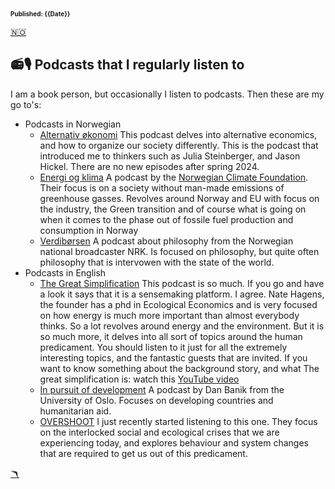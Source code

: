 <head>  
    <link rel="stylesheet" href="styles.css">
</head>

<font size="1">**Published: {{Date}}**</font>

<a href="podcaster.md" class="flag-link">🇳🇴</a>

## 📻🎙️ Podcasts that I regularly listen to</h2>

I am a book person, but occasionally I listen to podcasts. Then these are my go to's:

- Podcasts in Norwegian
  - [Alternativ økonomi](https://alternativokonomi.no/)
    This podcast delves into alternative economics, and how to organize our society differently. This is the podcast that introduced me to thinkers such as Julia Steinberger, and Jason Hickel. There are no new episodes after spring 2024.
  - [Energi og klima](https://www.energiogklima.no/podkast)
    A podcast by the [Norwegian Climate Foundation](https://www.klimastiftelsen.no/). Their focus is on a society without man-made emissions of greenhouse gasses. Revolves around Norway and EU with focus on the industry, the Green transition and of course what is going on when it comes to the phase out of fossile fuel production and consumption in Norway
  - [Verdibørsen](https://radio.nrk.no/podkast/verdiboersen)
    A podcast about philosophy from the Norwegian national broadcaster NRK. Is focused on philosophy, but quite often philosophy that is intervowen with the state of the world.
- Podcasts in English
  - [The Great Simplification](https://www.thegreatsimplification.com/podcast)
    This podcast is so much. If you go and have a look it says that it is a sensemaking platform. I agree. Nate Hagens, the founder has a phd in Ecological Economics and is very focused on how energy is much more important than almost everybody thinks. So a lot revolves around energy and the environment. But it is so much more, it delves into all sort of topics around the human predicament. You should listen to it just for all the extremely interesting topics, and the fantastic guests that are invited. If you want to know something about the background story, and what The great simplification is: watch this [YouTube video](https://www.youtube.com/watch?v=-xr9rIQxwj4)
  - [In pursuit of development](https://in-pursuit-of-development.simplecast.com/)
    A podcast by Dan Banik from the University of Oslo. Focuses on developing countries and humanitarian aid.
  - [OVERSHOOT](https://podcasts.apple.com/us/podcast/overshoot-shrink-toward-abundance/id1038456636)
    I just recently started listening to this one. They focus on the interlocked social and ecological crises that we are experiencing today, and explores behaviour and system changes that are required to get us out of this predicament.

<a href="index_english.md" class="boom-link">🪃</a>
